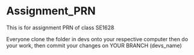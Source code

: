 # Assignment_PRN
This is for assignment PRN of class SE1628

Everyone clone the folder in devs onto your respective computer then do your work, then commit your changes on YOUR BRANCH (devs_name)
